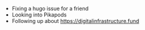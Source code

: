 - Fixing a hugo issue for a friend
- Looking into Pikapods
- Following up about https://digitalinfrastructure.fund 
